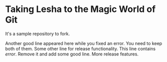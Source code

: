 # Taking Lesha to the Magic World of Git

It's a sample repository to fork.

Another good line appeared here while you fixed an error. You need to keep both of them.
Some other line for release functionality.
This line contains *error*. Remove it and add some good line.
More release features.
